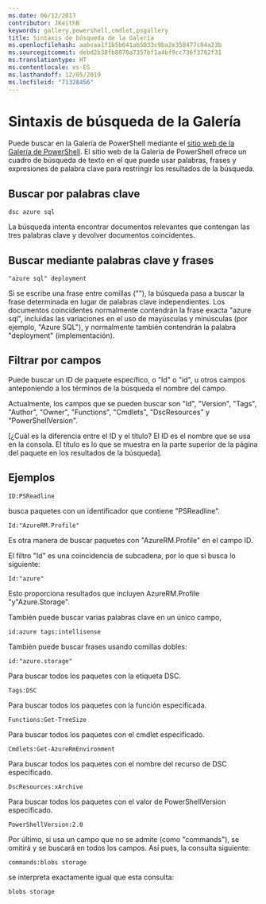 ```yaml
---
ms.date: 06/12/2017
contributor: JKeithB
keywords: gallery,powershell,cmdlet,psgallery
title: Sintaxis de búsqueda de la Galería
ms.openlocfilehash: aabcaa1f1b5b641ab5033c9ba2e358477c84a23b
ms.sourcegitcommit: debd2b38fb8070a7357bf1a4bf9cc736f3702f31
ms.translationtype: HT
ms.contentlocale: es-ES
ms.lasthandoff: 12/05/2019
ms.locfileid: "71328456"
---
```

# <a name="gallery-search-syntax"></a>Sintaxis de búsqueda de la Galería

Puede buscar en la Galería de PowerShell mediante el [sitio web de la Galería de PowerShell](https://www.powershellgallery.com/).
El sitio web de la Galería de PowerShell ofrece un cuadro de búsqueda de texto en el que puede usar palabras, frases y expresiones de palabra clave para restringir los resultados de la búsqueda.

## <a name="search-by-keywords"></a>Buscar por palabras clave

    dsc azure sql

La búsqueda intenta encontrar documentos relevantes que contengan las tres palabras clave y devolver documentos coincidentes.

## <a name="search-using-phrases-and-keywords"></a>Buscar mediante palabras clave y frases

    "azure sql" deployment

Si se escribe una frase entre comillas (""), la búsqueda pasa a buscar la frase determinada en lugar de palabras clave independientes.
Los documentos coincidentes normalmente contendrán la frase exacta "azure sql", incluidas las variaciones en el uso de mayúsculas y minúsculas (por ejemplo, "Azure SQL"), y normalmente también contendrán la palabra "deployment" (implementación).

## <a name="filtering-on-fields"></a>Filtrar por campos

Puede buscar un ID de paquete específico, o "Id" o "id", u otros campos anteponiendo a los términos de la búsqueda el nombre del campo.

Actualmente, los campos que se pueden buscar son "Id", "Version", "Tags", "Author", "Owner", "Functions", "Cmdlets", "DscResources" y "PowerShellVersion".

[¿Cuál es la diferencia entre el ID y el título? El ID es el nombre que se usa en la consola. El título es lo que se muestra en la parte superior de la página del paquete en los resultados de la búsqueda].

## <a name="examples"></a>Ejemplos

    ID:PSReadline
    
busca paquetes con un identificador que contiene "PSReadline".

    Id:"AzureRM.Profile"

Es otra manera de buscar paquetes con "AzureRM.Profile" en el campo ID.

El filtro "Id" es una coincidencia de subcadena, por lo que si busca lo siguiente:

    Id:"azure"

Esto proporciona resultados que incluyen AzureRM.Profile "y"Azure.Storage".

También puede buscar varias palabras clave en un único campo, 

    id:azure tags:intellisense

También puede buscar frases usando comillas dobles:

    id:"azure.storage"

Para buscar todos los paquetes con la etiqueta DSC.

    Tags:DSC

Para buscar todos los paquetes con la función especificada.

    Functions:Get-TreeSize

Para buscar todos los paquetes con el cmdlet especificado.

    Cmdlets:Get-AzureRmEnvironment

Para buscar todos los paquetes con el nombre del recurso de DSC especificado.

    DscResources:xArchive

Para buscar todos los paquetes con el valor de PowerShellVersion especificado.

    PowerShellVersion:2.0

Por último, si usa un campo que no se admite (como "commands"), se omitirá y se buscará en todos los campos. Así pues, la consulta siguiente:

    commands:blobs storage

se interpreta exactamente igual que esta consulta:

    blobs storage
